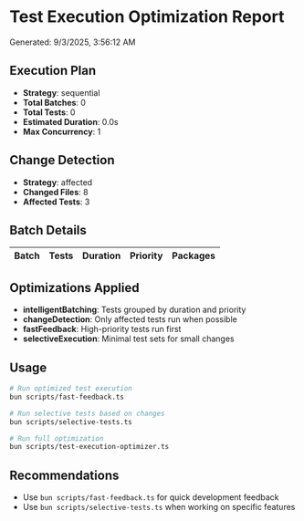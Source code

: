 # Test Execution Optimization Report

Generated: 9/3/2025, 3:56:12 AM

## Execution Plan

- **Strategy**: sequential
- **Total Batches**: 0
- **Total Tests**: 0
- **Estimated Duration**: 0.0s
- **Max Concurrency**: 1

## Change Detection

- **Strategy**: affected
- **Changed Files**: 8
- **Affected Tests**: 3

## Batch Details

| Batch | Tests | Duration | Priority | Packages |
|-------|-------|----------|----------|----------|

## Optimizations Applied

- **intelligentBatching**: Tests grouped by duration and priority
- **changeDetection**: Only affected tests run when possible
- **fastFeedback**: High-priority tests run first
- **selectiveExecution**: Minimal test sets for small changes

## Usage

```bash
# Run optimized test execution
bun scripts/fast-feedback.ts

# Run selective tests based on changes
bun scripts/selective-tests.ts

# Run full optimization
bun scripts/test-execution-optimizer.ts
```

## Recommendations

- Use `bun scripts/fast-feedback.ts` for quick development feedback
- Use `bun scripts/selective-tests.ts` when working on specific features
